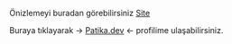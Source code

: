 Önizlemeyi buradan görebilirsiniz [Site](https://burakkalay.github.io/Kodluyoruz-FrontEnd/CSS/Odev_3/index.html)

Buraya tıklayarak -> [Patika.dev](https://academy.patika.dev/tr/profile) <- profilime ulaşabilirsiniz.